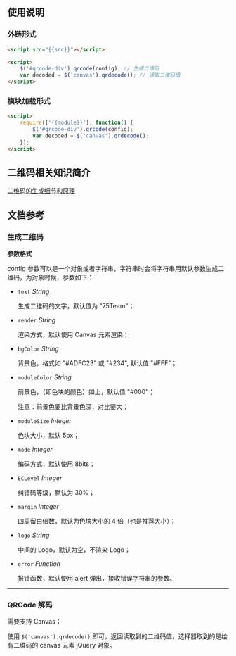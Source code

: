 ## 使用说明

### 外链形式

```html
<script src="{{src}}"></script>

<script>
    $('#qrcode-div').qrcode(config); // 生成二维码
    var decoded = $('canvas').qrdecode(); // 读取二维码值
</script>
```

### 模块加载形式

```html
<script>
    require(['{{module}}'], function() {
        $('#qrcode-div').qrcode(config);
        var decoded = $('canvas').qrdecode();
    });
</script>
```

## 二维码相关知识简介

[二维码的生成细节和原理](http://coolshell.cn/articles/10590.html)

## 文档参考

### 生成二维码

**参数格式**

config 参数可以是一个对象或者字符串，字符串时会将字符串用默认参数生成二维码，为对象时候，参数如下：

* `text` _String_

    生成二维码的文字，默认值为 "75Team"；

* `render` _String_

    渲染方式，默认使用 Canvas 元素渲染；

* `bgColor` _String_

    背景色，格式如 "#ADFC23" 或 "#234", 默认值 "#FFF"；

* `moduleColor` _String_

    前景色，（即色块的颜色）如上，默认值 "#000"；

    注意：前景色要比背景色深，对比要大；

* `moduleSize` _Integer_

    色块大小，默认 5px；

* `mode` _Integer_

    编码方式，默认使用 8bits；

* `ECLevel` _Integer_

    纠错码等级，默认为 30%；

* `margin` _Integer_

    四周留白倍数，默认为色块大小的 4 倍（也是推荐大小）；

* `logo` _String_

    中间的 Logo，默认为空，不渲染 Logo；

* `error` _Function_

    报错函数，默认使用 alert 弹出，接收错误字符串的参数。

***

### QRCode 解码

需要支持 Canvas；

使用 `$('canvas').qrdecode()` 即可，返回读取到的二维码值，选择器取到的是绘有二维码的 canvas 元素 jQuery 对象。
